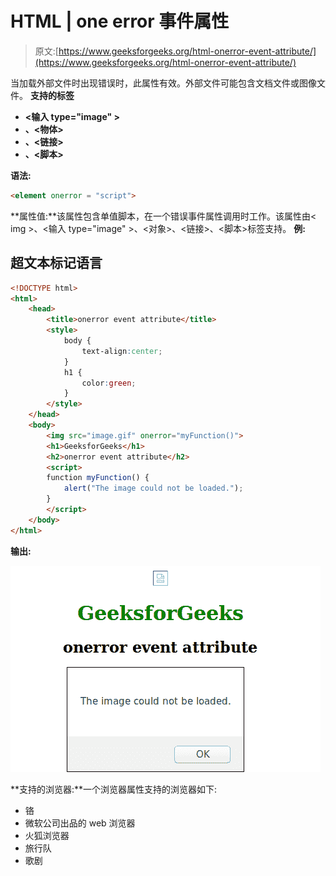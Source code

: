 # HTML | one error 事件属性

> 原文:[https://www.geeksforgeeks.org/html-onerror-event-attribute/](https://www.geeksforgeeks.org/html-onerror-event-attribute/)

当加载外部文件时出现错误时，此属性有效。外部文件可能包含文档文件或图像文件。
**支持的标签**

*   **<输入 type="image" >**
*   **、<物体>**
*   **、<链接>**
*   **、<脚本>**

**语法:**

```html
<element onerror = "script">
```

**属性值:**该属性包含单值脚本，在一个错误事件属性调用时工作。该属性由< img >、<输入 type="image" >、<对象>、<链接>、<脚本>标签支持。
**例:**

## 超文本标记语言

```html
<!DOCTYPE html>
<html>
    <head>
        <title>onerror event attribute</title>
        <style>
            body {
                text-align:center;
            }
            h1 {
                color:green;
            }
        </style>
    </head>
    <body>
        <img src="image.gif" onerror="myFunction()">
        <h1>GeeksforGeeks</h1>
        <h2>onerror event attribute</h2>
        <script>
        function myFunction() {
            alert("The image could not be loaded.");
        }
        </script>
    </body>
</html>                   
```

**输出:**

![](img/479cf49248c1603e1b43a0b9cc134c5a.png)

**支持的浏览器:**一个浏览器属性支持的浏览器如下:

*   铬
*   微软公司出品的 web 浏览器
*   火狐浏览器
*   旅行队
*   歌剧